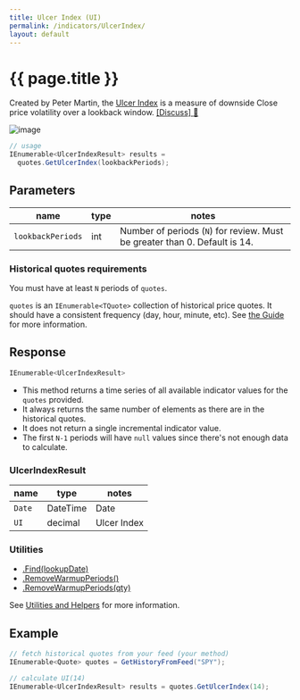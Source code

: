 ```yaml
---
title: Ulcer Index (UI)
permalink: /indicators/UlcerIndex/
layout: default
---
```


# {{ page.title }}

Created by Peter Martin, the [Ulcer Index](https://en.wikipedia.org/wiki/Ulcer_index) is a measure of downside Close price volatility over a lookback window.
[[Discuss] :speech_balloon:]({{site.github.repository_url}}/discussions/232 "Community discussion about this indicator")

![image]({{site.baseurl}}/assets/charts/UlcerIndex.png)

```csharp
// usage
IEnumerable<UlcerIndexResult> results =
  quotes.GetUlcerIndex(lookbackPeriods);  
```

## Parameters

| name | type | notes
| -- |-- |--
| `lookbackPeriods` | int | Number of periods (`N`) for review.  Must be greater than 0.  Default is 14.

### Historical quotes requirements

You must have at least `N` periods of `quotes`.

`quotes` is an `IEnumerable<TQuote>` collection of historical price quotes.  It should have a consistent frequency (day, hour, minute, etc).  See [the Guide]({{site.baseurl}}/guide/#historical-quotes) for more information.

## Response

```csharp
IEnumerable<UlcerIndexResult>
```

- This method returns a time series of all available indicator values for the `quotes` provided.
- It always returns the same number of elements as there are in the historical quotes.
- It does not return a single incremental indicator value.
- The first `N-1` periods will have `null` values since there's not enough data to calculate.

### UlcerIndexResult

| name | type | notes
| -- |-- |--
| `Date` | DateTime | Date
| `UI` | decimal | Ulcer Index

### Utilities

- [.Find(lookupDate)]({{site.baseurl}}/utilities#find-indicator-result-by-date)
- [.RemoveWarmupPeriods()]({{site.baseurl}}/utilities#remove-warmup-periods)
- [.RemoveWarmupPeriods(qty)]({{site.baseurl}}/utilities#remove-warmup-periods)

See [Utilities and Helpers]({{site.baseurl}}/utilities#utilities-for-indicator-results) for more information.

## Example

```csharp
// fetch historical quotes from your feed (your method)
IEnumerable<Quote> quotes = GetHistoryFromFeed("SPY");

// calculate UI(14)
IEnumerable<UlcerIndexResult> results = quotes.GetUlcerIndex(14);
```
